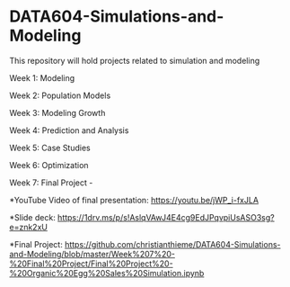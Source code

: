 # DATA604-Simulations-and-Modeling

This repository will hold projects related to simulation and modeling

Week 1: Modeling

Week 2: Population Models

Week 3: Modeling Growth

Week 4: Prediction and Analysis

Week 5: Case Studies

Week 6: Optimization

Week 7: Final Project - 

*YouTube Video of final presentation: https://youtu.be/jWP_i-fxJLA 

*Slide deck: https://1drv.ms/p/s!AslqVAwJ4E4cg9EdJPqvpiUsASO3sg?e=znk2xU 

*Final Project: https://github.com/christianthieme/DATA604-Simulations-and-Modeling/blob/master/Week%207%20-%20Final%20Project/Final%20Project%20-%20Organic%20Egg%20Sales%20Simulation.ipynb


